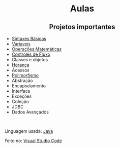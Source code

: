 # <h1 align="center">Aulas</h1>

<h2 align="center">Projetos importantes</h2>
<ul>
  <li><a href="https://github.com/jpmendes2000/Aulas/tree/main/Aulas/1-Sintaxes-basicas">Sintaxes Básicas</a></li>
  <li><a href="https://github.com/jpmendes2000/Aulas/tree/main/Aulas/2-Variaveis">Variaveis</a></li>
  <li><a href="https://github.com/jpmendes2000/Aulas/tree/main/Aulas/3-Operacoes-matematicas">Operações Matemáticas</a></li>
  <li><a href="https://github.com/jpmendes2000/Aulas/tree/main/Aulas/4-Controle-de-fluxo">Controles de Fluxo</a></li>
  <li>Classes e objetos</li>
  <li><a href="https://github.com/jpmendes2000/Aulas/tree/main/Aulas/6-heranca">Herança</a></li>
  <li>Acessos</li>
  <li><a href="https://github.com/jpmendes2000/Aulas/tree/main/Aulas/7-polimorfismo">Polimorfismo</a></li>
  <li>Abstração</li>
  <li>Encapsulamento</li>
  <li>Interface</li>
  <li>Exceções</li>
  <li>Coleção</li>
  <li>JDBC</li>
  <li>Dados Avançados</li>
</ul>

<br>
<p>Linguagem usada: <a href="https://www.java.com/pt-BR/">Java</a></p>
<p>Feito no: <a href="https://code.visualstudio.com">Visual Studio Code</a></p>
